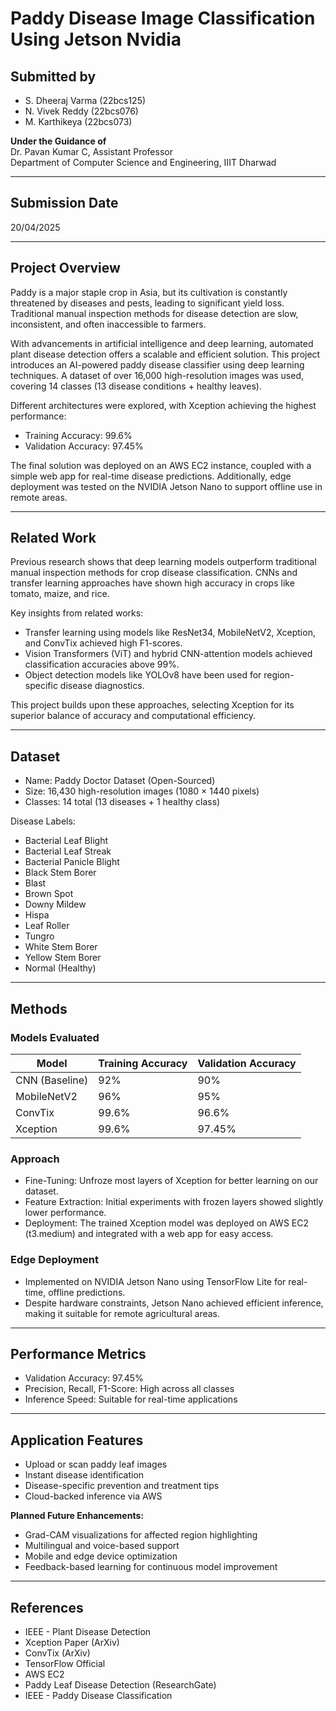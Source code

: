 # Paddy Disease Image Classification Using Jetson Nvidia

## Submitted by

- S. Dheeraj Varma (22bcs125)  
- N. Vivek Reddy (22bcs076)  
- M. Karthikeya (22bcs073)  

**Under the Guidance of**  
Dr. Pavan Kumar C, Assistant Professor  
Department of Computer Science and Engineering, IIIT Dharwad

---

## Submission Date

20/04/2025

---

## Project Overview

Paddy is a major staple crop in Asia, but its cultivation is constantly threatened by diseases and pests, leading to significant yield loss. Traditional manual inspection methods for disease detection are slow, inconsistent, and often inaccessible to farmers.

With advancements in artificial intelligence and deep learning, automated plant disease detection offers a scalable and efficient solution. This project introduces an AI-powered paddy disease classifier using deep learning techniques. A dataset of over 16,000 high-resolution images was used, covering 14 classes (13 disease conditions + healthy leaves).

Different architectures were explored, with Xception achieving the highest performance:

- Training Accuracy: 99.6%  
- Validation Accuracy: 97.45%

The final solution was deployed on an AWS EC2 instance, coupled with a simple web app for real-time disease predictions. Additionally, edge deployment was tested on the NVIDIA Jetson Nano to support offline use in remote areas.

---

## Related Work

Previous research shows that deep learning models outperform traditional manual inspection methods for crop disease classification. CNNs and transfer learning approaches have shown high accuracy in crops like tomato, maize, and rice.

Key insights from related works:

- Transfer learning using models like ResNet34, MobileNetV2, Xception, and ConvTix achieved high F1-scores.  
- Vision Transformers (ViT) and hybrid CNN-attention models achieved classification accuracies above 99%.  
- Object detection models like YOLOv8 have been used for region-specific disease diagnostics.

This project builds upon these approaches, selecting Xception for its superior balance of accuracy and computational efficiency.

---

## Dataset

- Name: Paddy Doctor Dataset (Open-Sourced)  
- Size: 16,430 high-resolution images (1080 × 1440 pixels)  
- Classes: 14 total (13 diseases + 1 healthy class)  

Disease Labels:

- Bacterial Leaf Blight  
- Bacterial Leaf Streak  
- Bacterial Panicle Blight  
- Black Stem Borer  
- Blast  
- Brown Spot  
- Downy Mildew  
- Hispa  
- Leaf Roller  
- Tungro  
- White Stem Borer  
- Yellow Stem Borer  
- Normal (Healthy)  

---

## Methods

### Models Evaluated

| Model        | Training Accuracy | Validation Accuracy |
|--------------|------------------|---------------------|
| CNN (Baseline) | 92%             | 90%                 |
| MobileNetV2  | 96%              | 95%                 |
| ConvTix      | 99.6%            | 96.6%               |
| Xception     | 99.6%            | 97.45%              |

### Approach

- Fine-Tuning: Unfroze most layers of Xception for better learning on our dataset.  
- Feature Extraction: Initial experiments with frozen layers showed slightly lower performance.  
- Deployment: The trained Xception model was deployed on AWS EC2 (t3.medium) and integrated with a web app for easy access.

### Edge Deployment

- Implemented on NVIDIA Jetson Nano using TensorFlow Lite for real-time, offline predictions.  
- Despite hardware constraints, Jetson Nano achieved efficient inference, making it suitable for remote agricultural areas.

---

## Performance Metrics

- Validation Accuracy: 97.45%  
- Precision, Recall, F1-Score: High across all classes  
- Inference Speed: Suitable for real-time applications  

---

## Application Features

- Upload or scan paddy leaf images  
- Instant disease identification  
- Disease-specific prevention and treatment tips  
- Cloud-backed inference via AWS  

**Planned Future Enhancements:**

- Grad-CAM visualizations for affected region highlighting  
- Multilingual and voice-based support  
- Mobile and edge device optimization  
- Feedback-based learning for continuous model improvement  

---

## References

- IEEE - Plant Disease Detection  
- Xception Paper (ArXiv)  
- ConvTix (ArXiv)  
- TensorFlow Official  
- AWS EC2  
- Paddy Leaf Disease Detection (ResearchGate)  
- IEEE - Paddy Disease Classification  
